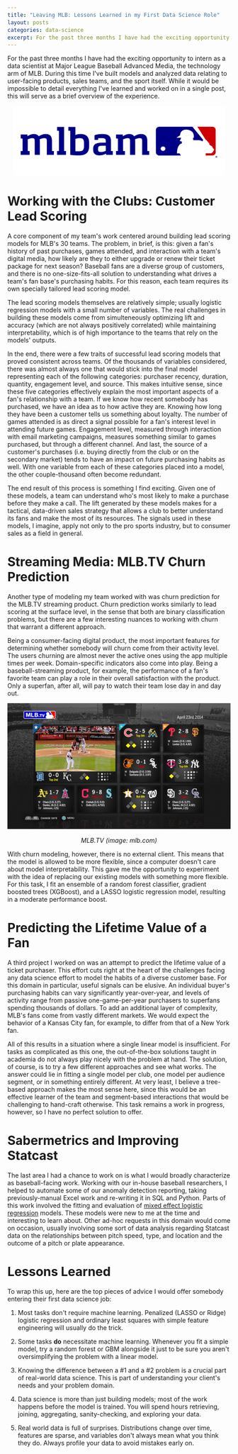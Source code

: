 ```yaml
---
title: "Leaving MLB: Lessons Learned in my First Data Science Role"
layout: posts
categories: data-science
excerpt: For the past three months I have had the exciting opportunity to intern as a data scientist at Major League Baseball Advanced Media, the technology arm of MLB. This post gives an overview of what I've been working on and the advice I would give a fellow first-time data scientist on their first day on the job. 
---
```

For the past three months I have had the exciting opportunity to intern as a data scientist at Major League Baseball Advanced Media, the technology arm of MLB. During this time I've built models and analyzed data relating to user-facing products, sales teams, and the sport itself. While it would be impossible to detail everything I've learned and worked on in a single post, this will serve as a brief overview of the experience. 
<p align = "center">
    <img src="/images/fulls/bam.png" alt>
</p>

# Working with the Clubs: Customer Lead Scoring 

A core component of my team's work centered around building lead scoring models for MLB's 30 teams. The problem, in brief, is this: given a fan's history of past purchases, games attended, and interaction with a team's digital media, how likely are they to either upgrade or renew their ticket package for next season? Baseball fans are a diverse group of customers, and there is no one-size-fits-all solution to understanding what drives a team's fan base's purchasing habits. For this reason, each team requires its own specially tailored lead scoring model.

The lead scoring models themselves are relatively simple; usually logistic regression models with a small number of variables. The real challenges in building these models come from simulteneously optimizing lift and accuracy (which are not always positively correlated) while maintaining interpretability, which is of high importance to the teams that rely on the models' outputs. 

In the end, there were a few traits of successful lead scoring models that proved consistent across teams. Of the thousands of variables considered, there was almost always one that would stick into the final model representing each of the following categories: purchaser recency, duration, quantity, engagement level, and source. This makes intuitive sense, since these five categories effectively explain the most important aspects of a fan's relationship with a team. If we know how recent somebody has purchased, we have an idea as to how active they are. Knowing how long they have been a customer tells us something about loyalty. The number of games attended is as direct a signal possible for a fan's interest level in attending future games. Engagement level, measured through interaction with email marketing campaigns, measures something similar to games purchased, but through a different channel. And last, the source of a customer's purchases (i.e. buying directly from the club or on the secondary market) tends to have an impact on future purchasing habits as well. With one variable from each of these categories placed into a model, the other couple-thousand often become redundant.  

The end result of this process is something I find exciting. Given one of these models, a team can understand who's most likely to make a purchase before they make a call. The lift generated by these models makes for a tactical, data-driven sales strategy that allows a club to better understand its fans and make the most of its resources. The signals used in these models, I imagine, apply not only to the pro sports industry, but to consumer sales as a field in general.

# Streaming Media: MLB.TV Churn Prediction

Another type of modeling my team worked with was churn prediction for the MLB.TV streaming product. Churn prediction works similarly to lead scoring at the surface level, in the sense that both are binary classification problems, but there are a few interesting nuances to working with churn that warrant a different approach.

Being a consumer-facing digital product, the most important features for determining whether somebody will churn come from their activity level. The users churning are almost never the active ones using the app multiple times per week. Domain-specific indicators also come into play. Being a baseball-streaming product, for example, the performance of a fan's favorite team can play a role in their overall satisfaction with the product. Only a superfan, after all, will pay to watch their team lose day in and day out. 

<p align = "center">
    <img src="/images/fulls/mlbtv.jpg" alt>
</p>
<p align="center">
    <em align="center">MLB.TV (image: mlb.com)</em>
</p>
With churn modeling, however, there is no external client. This means that the model is allowed to be more flexible, since a computer doesn't care about model interpretability. This gave me the opportunity to experiment with the idea of replacing our existing models with something more flexible. For this task, I fit an ensemble of a random forest classifier, gradient boosted trees (XGBoost), and a LASSO logistic regression model, resulting in a moderate performance boost.


# Predicting the Lifetime Value of a Fan
A third project I worked on was an attempt to predict the lifetime value of a ticket purchaser. This effort cuts right at the heart of the challenges facing any data science effort to model the habits of a diverse customer base. For this domain in particular, useful signals can be elusive. An individual buyer's purchasing habits can vary significantly year-over-year, and  levels of activity range from passive one-game-per-year purchasers to superfans spending thousands of dollars. To add an additional layer of complexity, MLB's fans come from vastly different markets. We would expect the behavior of a Kansas City fan, for example, to differ from that of a New York fan.

All of this results in a situation where a single linear model is insufficient. For tasks as complicated as this one, the out-of-the-box solutions taught in academia do not always play nicely with the problem at hand. The solution, of course, is to try a few different approaches and see what works. The answer could lie in fitting a single model per club, one model per audience segment, or in something entirely different. At very least, I believe a tree-based approach makes the most sense here, since this would be an effective learner of the team and segment-based interactions that would be challenging to hand-craft otherwise. This task remains a work in progress, however, so I have no perfect solution to offer. 

# Sabermetrics and Improving Statcast
The last area I had a chance to work on is what I would broadly characterize as baseball-facing work. Working with our in-house baseball researchers, I helped to automate some of our anomaly detection reporting, taking previously-manual Excel work and re-writing it in SQL and Python. Parts of this work involved the fitting and evaluation of [mixed effect logistic regression](https://stats.idre.ucla.edu/r/dae/mixed-effects-logistic-regression/) models. These models were new to me at the time and interesting to learn about. Other ad-hoc requests in this domain would come on occasion, usually involving some sort of data analysis regarding Statcast data on the relationships between pitch speed, type, and location and the outcome of a pitch or plate appearance. 

# Lessons Learned
To wrap this up, here are the top pieces of advice I would offer somebody entering their first data science job: 

1. Most tasks don't require machine learning. Penalized (LASSO or Ridge) logistic regression and ordinary least squares with simple feature engineering will usually do the trick. 

2. Some tasks __do__ necessitate machine learning. Whenever you fit a simple model, try a random forest or GBM alongside it just to be sure you aren't oversimplifying the problem with a linear model. 

3. Knowing the difference between a #1 and a #2 problem is a crucial part of real-world data science. This is part of understanding your client's needs and your problem domain. 

4. Data science is more than just building models; most of the work happens before the model is trained. You will spend hours retrieving, joining, aggregating, sanity-checking, and exploring your data.

5. Real world data is full of surprises. Distributions change over time, features are sparse, and variables don't always mean what you think they do. Always profile your data to avoid mistakes early on.  

